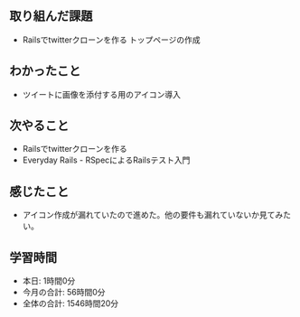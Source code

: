 ## 取り組んだ課題
- Railsでtwitterクローンを作る トップページの作成
## わかったこと
- ツイートに画像を添付する用のアイコン導入
## 次やること
- Railsでtwitterクローンを作る
- Everyday Rails - RSpecによるRailsテスト入門
## 感じたこと
- アイコン作成が漏れていたので進めた。他の要件も漏れていないか見てみたい。
## 学習時間
- 本日: 1時間0分
- 今月の合計: 56時間0分
- 全体の合計: 1546時間20分
